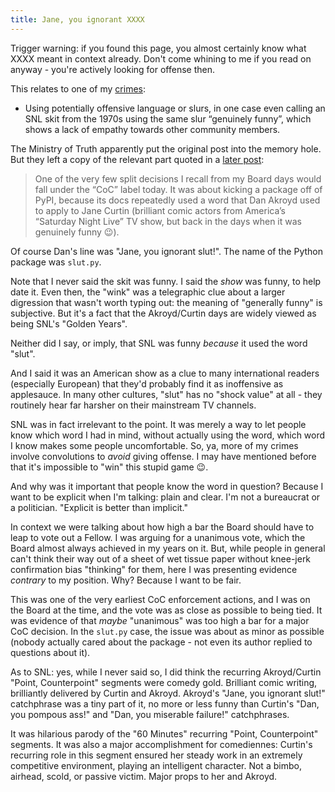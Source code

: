 ```yaml
---
title: Jane, you ignorant XXXX
---
```


Trigger warning: if you found this page, you almost certainly know what XXXX meant in context
already. Don't come whining to me if you read on anyway - you're actively looking for offense then.

This relates to one of my [crimes]():

- Using potentially offensive language or slurs, in one case even calling an SNL skit from
the 1970s using the same slur “genuinely funny”, which shows a lack of empathy towards
other community members.

The Ministry of Truth apparently put the original post into the memory hole. But they left a copy
of the relevant part quoted in a 
[later post](https://discuss.python.org/t/for-your-consideration-proposed-bylaws-changes-to-improve-our-membership-experience/55696/150):

> One of the very few split decisions I recall from my Board days would fall under
>  the “CoC” label today. It was about kicking a package off of PyPI, because its docs
>  repeatedly used a word that Dan Akroyd used to apply to Jane Curtin (brilliant comic
>  actors from America’s “Saturday Night Live” TV show, but back in the days when it was genuinely funny :wink:).

Of course Dan's line was "Jane, you ignorant slut!". The name of the Python package was `slut.py`.

Note that I never said the skit was funny. I said the _show_ was funny, to help date it.
Even then, the "wink" was a telegraphic clue about a larger digression that wasn't worth
typing out: the meaning of "generally funny" is subjective. But it's a fact that the
Akroyd/Curtin days are widely viewed as being SNL's "Golden Years".

Neither did I say, or imply, that SNL was funny _because_ it used the word "slut".

And I said it was an American show as a clue to many international readers (especially European) that
they'd probably find it as inoffensive as applesauce. In many other cultures, "slut" has no "shock value"
at all - they routinely hear far harsher on their mainstream TV channels.

SNL was in fact irrelevant to the point. It was merely a way to let people know which word I had in 
mind, without actually using the word, which word I know makes some people uncomfortable. So, ya, more
of my crimes involve convolutions to _avoid_ giving offense. I may have mentioned before that
it's impossible to "win" this stupid game :wink:.

And why was it important that people know the word in question? Because I want to be explicit when
I'm talking: plain and clear. I'm not a bureaucrat or a politician. "Explicit is better than implicit."

In context we were talking about how high a bar the Board should have to leap to vote out a Fellow. I
was arguing for a unanimous vote, which the Board almost always achieved in my years on it. But, while
people in general can't think their way out of a sheet of wet tissue paper without knee-jerk
confirmation bias "thinking" for them, here I was presenting evidence _contrary_ to my position. Why?
Because I want to be fair.

This was one of the very earliest CoC enforcement actions, and I was on the Board at the time,
and the vote was as close as possible to being tied. It was evidence of that _maybe_ "unanimous"
was too high a bar for a major CoC decision. In the `slut.py` case, the issue was about as
minor as possible (nobody actually cared about the package - not even its author replied to
questions about it).

As to SNL: yes, while I never said so, I did think the recurring Akroyd/Curtin "Point, Counterpoint"
segments were comedy gold. Brilliant comic writing, brilliantly delivered by Curtin and Akroyd.
Akroyd's "Jane, you ignorant slut!" catchphrase was a tiny part of it, no more or less funny than
Curtin's "Dan, you pompous ass!" and "Dan, you miserable failure!" catchphrases.

It was hilarious parody of the "60 Minutes" recurring "Point, Counterpoint" segments. It was also
a major accomplishment for comediennes: Curtin's recurring role in this segment ensured her
steady work in an extremely competitive environment, playing an intelligent character. Not a
bimbo, airhead, scold, or passive victim. Major props to her and Akroyd.

